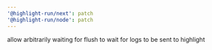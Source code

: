 ```yaml
---
'@highlight-run/next': patch
'@highlight-run/node': patch
---
```


allow arbitrarily waiting for flush to wait for logs to be sent to highlight
